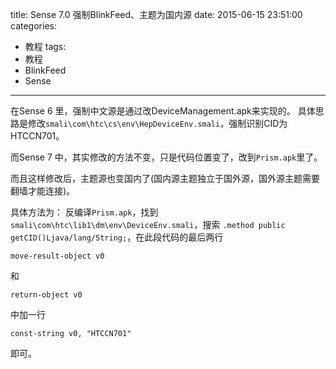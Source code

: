 title: Sense 7.0 强制BlinkFeed、主题为国内源
date: 2015-06-15 23:51:00
categories:
- 教程
tags:
- 教程
- BlinkFeed
- Sense
---

在Sense 6 里，强制中文源是通过改DeviceManagement.apk来实现的。
具体思路是修改`smali\com\htc\cs\env\HepDeviceEnv.smali`，强制识别CID为HTCCN701。

而Sense 7 中，其实修改的方法不变，只是代码位置变了，改到`Prism.apk`里了。

而且这样修改后，主题源也变国内了(国内源主题独立于国外源，国外源主题需要翻墙才能连接)。

<!-- more -->

具体方法为：
反编译`Prism.apk`，找到`smali\com\htc\lib1\dm\env\DeviceEnv.smali`，搜索
`.method public getCID()Ljava/lang/String;`，在此段代码的最后两行

``` smali
move-result-object v0
```

和

``` smali
return-object v0
```

中加一行

``` smali
const-string v0, "HTCCN701"
```

即可。